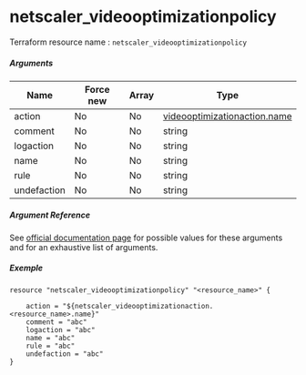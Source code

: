 # netscaler_videooptimizationpolicy

Terraform resource name : ```netscaler_videooptimizationpolicy```

##### Arguments

| Name | Force new | Array | Type |
|----|----|----|----|
|action|No|No|[videooptimizationaction.name](/doc/resources/videooptimizationaction.md)|
|comment|No|No|string|
|logaction|No|No|string|
|name|No|No|string|
|rule|No|No|string|
|undefaction|No|No|string|

##### Argument Reference

See [official documentation page](https://developer-docs.citrix.com/projects/netscaler-nitro-api/en/11.0/configuration/videooptimization/videooptimizationpolicy/videooptimizationpolicy/) for possible values for these arguments and for an exhaustive list of arguments.

##### Exemple

```
resource "netscaler_videooptimizationpolicy" "<resource_name>" {

    action = "${netscaler_videooptimizationaction.<resource_name>.name}"
    comment = "abc"
    logaction = "abc"
    name = "abc"
    rule = "abc"
    undefaction = "abc"
}
```

